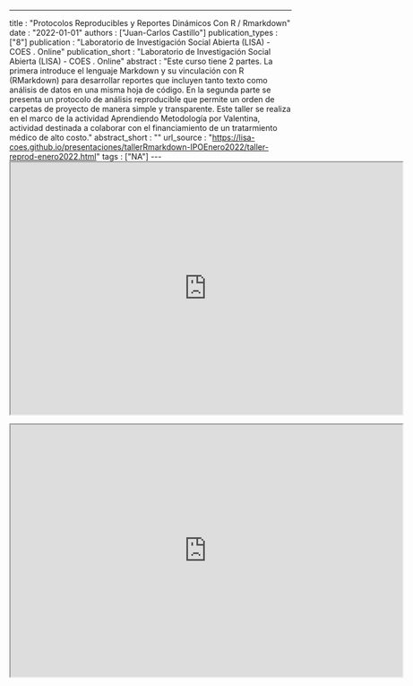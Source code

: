 ---
title : "Protocolos Reproducibles y Reportes Dinámicos Con R / Rmarkdown"
date : "2022-01-01"
authors : ["Juan-Carlos Castillo"]
publication_types : ["8"]
publication : "Laboratorio de Investigación Social Abierta (LISA) - COES . Online"
publication_short : "Laboratorio de Investigación Social Abierta (LISA) - COES . Online"
abstract : "Este curso tiene 2 partes. La primera introduce el lenguaje Markdown y su vinculación con R (RMarkdown) para desarrollar reportes que incluyen tanto texto como análisis de datos en una misma hoja de código. En la segunda parte se presenta un protocolo de análisis reproducible que permite un orden de carpetas de proyecto de manera simple y transparente. Este taller se realiza en el marco de la actividad  Aprendiendo Metodología por Valentina, actividad destinada a colaborar con el financiamiento de un tratarmiento médico de alto costo."
abstract_short : ""
url_source : "https://lisa-coes.github.io/presentaciones/tallerRmarkdown-IPOEnero2022/taller-reprod-enero2022.html"
tags : ["NA"]
--- <iframe width="700"  height="450"  src="https://drive.google.com/file/d/1OsRZE-xBPv4T33VcLQvYk7oABf__L-CK/preview" width="640" height="480" allow="autoplay"></iframe>

<iframe width="700"  height="450"  src="https://drive.google.com/file/d/1g98ZMizIBsdyPo5zhRPzNw6QKTq4YYNQ/preview" width="640" height="480" allow="autoplay"></iframe>
